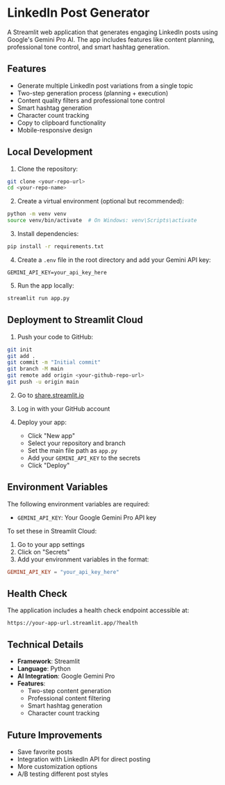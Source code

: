 # LinkedIn Post Generator

A Streamlit web application that generates engaging LinkedIn posts using Google's Gemini Pro AI. The app includes features like content planning, professional tone control, and smart hashtag generation.

## Features

- Generate multiple LinkedIn post variations from a single topic
- Two-step generation process (planning + execution)
- Content quality filters and professional tone control
- Smart hashtag generation
- Character count tracking
- Copy to clipboard functionality
- Mobile-responsive design

## Local Development

1. Clone the repository:
```bash
git clone <your-repo-url>
cd <your-repo-name>
```

2. Create a virtual environment (optional but recommended):
```bash
python -m venv venv
source venv/bin/activate  # On Windows: venv\Scripts\activate
```

3. Install dependencies:
```bash
pip install -r requirements.txt
```

4. Create a `.env` file in the root directory and add your Gemini API key:
```
GEMINI_API_KEY=your_api_key_here
```

5. Run the app locally:
```bash
streamlit run app.py
```

## Deployment to Streamlit Cloud

1. Push your code to GitHub:
```bash
git init
git add .
git commit -m "Initial commit"
git branch -M main
git remote add origin <your-github-repo-url>
git push -u origin main
```

2. Go to [share.streamlit.io](https://share.streamlit.io)

3. Log in with your GitHub account

4. Deploy your app:
   - Click "New app"
   - Select your repository and branch
   - Set the main file path as `app.py`
   - Add your `GEMINI_API_KEY` to the secrets
   - Click "Deploy"

## Environment Variables

The following environment variables are required:
- `GEMINI_API_KEY`: Your Google Gemini Pro API key

To set these in Streamlit Cloud:
1. Go to your app settings
2. Click on "Secrets"
3. Add your environment variables in the format:
```toml
GEMINI_API_KEY = "your_api_key_here"
```

## Health Check

The application includes a health check endpoint accessible at:
```
https://your-app-url.streamlit.app/?health
```

## Technical Details

- **Framework**: Streamlit
- **Language**: Python
- **AI Integration**: Google Gemini Pro
- **Features**:
  - Two-step content generation
  - Professional content filtering
  - Smart hashtag generation
  - Character count tracking

## Future Improvements

- Save favorite posts
- Integration with LinkedIn API for direct posting
- More customization options
- A/B testing different post styles
